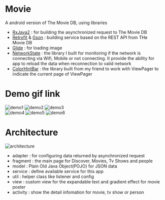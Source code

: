# Movie
A android version of The Movie DB,
using libraries 
* [RxJava2](https://github.com/ReactiveX/RxJava) : for building the asynchronized request to The Movie DB
* [Retrofit](https://square.github.io/retrofit/) & [Gson](https://github.com/google/gson) : building service based on the REST API from THe Movie DB
* [Glide](https://github.com/bumptech/glide) : for loading image
* [NetworkState](https://github.com/ALiao1432/NetworkState) : the library I built for monitoring if the network is connecting via Wifi, Mobile or not connecting. It provide the ability for app to reload the data when reconnection to valid network
* [ColorHintBar](https://github.com/SeamasShih/ColorHintBarLibrary) : the library built from my friend to work with ViewPager to indicate the current page of ViewPager

# Demo gif link
![demo1](https://lh3.googleusercontent.com/-9kPUogN3fKeo8917OJqcEjlPxK4YzQWMJx05hx9OAqv3HGlnR8KR2OPxADImdy4PgrLq8k3nN0ptzKWsW-wOXLnams0K-O9cenCE0w0F2-t3LD-p4fYz14MwvrTaId6j394aKHzXoM0fF8WU_v9UJrsGfyWFtpQ9epyIlyp_2HeDcrfc9WiUsKgeko1APUJZxJXz5DJr_sX58RJFXLgrllNpd8q64LZM2WM0MlGGtfbthPpOR-a-CPXgZBb3YmkP1dhpxmwoozDH_YRcIq0Wfs7AJs2VW74pmY-kB0f2HDqUHA10LW4EAS5zHF1JEo7MlPau42MM9-pqGVkXHXdV1SqkXzvU6pAEkaF1v11PsgdWG0boV7xmjNNJH4s9hK0YPq7g5FWG1IU7D6DYYySZspOmcTS_urPZ3pnY5jWE6HIYVE3wT2GFi4AvNp46cifIDBBs6KAyvLWHFnbeHOInti883S7pI_1sNIerQsuax9sEWd1LaL4OsC3R55GIQ31nMx0Y6LA3K7Chs5WyCJl09karp8i-zqVY0rVp4amZbM_EzSiyO2j7qCXWQ82g9TGjh5pS33SwbmflKxcFQfCy2l1KzormcgveMZfW68k3Wzu8sRHmDw_IWGD9R86VvdwGvUw7kfG1TVwz1kQgE80rZojaFzZZw=w489-h867-no)
![demo2](https://lh3.googleusercontent.com/-wrqcjYSBb5LHyqOkQ7h_chawLNlVP1hE_xVoULWr6oiFS-iX5yLDfVPxYAvAr-cK_m-__o31hpT5Ji9ANk1seVuiDW75MrSIsL-3PERbQirhsSjvmm1DMBCc1sIWkFoiW0FNeUn_3V_NFUDoAQ9CpnB1dTzWYQVZqPA-QubhHFUhVgmohlbER_MaAZTBsFOzVp1XicpBIrIsPAYtpbvOjQp72LZsaDLS1Y-P6DI6IGHfPJAMMc8KAX_5p-nKw0ospw_OPX5EEe65_VUOAci51YhaO3l21HzWdBbCHky3l5hiwe1azMzsjrwfg-CmY_R8TngFpv-gNY8yJdBoMS2jkvKPCUSnZbAmn2-9m_eARAjytcKf9tGtD2p3A-TPsYRLGETZDSTZJDHHpybo15j8SEOdfqN_hgtqtHe7VHW3ZsO817byU98_-tQgyWdT4TG0OH5bytI3xCeSCegmM3c9WdPFE5S1Zmv_LKiMswHOJmIge2jdPeaGd89IJtrNmISYUN5JzQOqYVMgJXBNRI7ILIXp9qwcuDbvLIQ45pxy_2-UOHzI3G8mDPhPab7AjvsmpM_GnH5jsAjkPSox-IczSpJAwe1abMi5RlzvU8aW2L1BJIBj_ii4gCGb5dpRau5GTBS49lixs9rkHuhOWRCqF0j0gBFmw=w489-h867-no)
![demo3](https://lh3.googleusercontent.com/RyUURf_a-J2woK8DnwtV2FBsY6FjFp89e4e6Fxq_vTbDk3TdW9PK-85dB5LT6v2AEkmXXpmWH-uYX5dZb_Mc2BncXhM3B5WroC25D143wFc5oqJeNIVO1wvbBzWMIxl6b3iOM1E8O5ee1kJ1CYsrayipa83NOSAHrPuTeCkjiSADozJfddftZIpZWjvGdc0EHnme8ZjvXuUKFOuz-dO8Kuh10H3QxN6bDjNg225L06ixYWTJXEresBEzFbuiEN0J6r56o9cBTEnzyId0K3kxI_OD5rUZiKP_uCI6EUrJy54lm0ercdu2ItB4euGXJTmXACLBWh_ZHoh-JLz4xJcM_e3ZI5jBYwt_8ZyqTKlexGo-zWcS4M_F7LQaVcafJuJCsnP7bPcvJyjEkAippDS-oTvploKVyo1TrF956iZceAfg5K1p5L5Z7gFHLAcc31hX0JEK_uqRA3BFPei3Gqhg3d_tqvinvowd64LE0rJaMmuOIk0DTyzwJLEjOmle1XidcAiCHRaoHNYC7biN5hButdeJIlbH-qy8OayNrZEzRzKI7_I_8w8aaoq7yPocvj01jSZt528mp4P4izGPLjLK6SHiYFXuYEAYfkoAu7O6bpjxiO8GOXeJ20YP-VdnR9CYcNqY4hiu9oczaHBY2wWwqTigsfcDcA=w489-h867-no)  
![demo4](https://lh3.googleusercontent.com/KKhptfHV88VmXNiMGdVlNU6FHfPty71mErNbUGCpUCwyw6j0N9dIPjKOF7T_4SJ6xwzaVPkd-hND9cpmGBVd_mVU-r7VPbqQ5fLxFitGrwt2jiuZZuR4ktOOgoarOHo-DAuTe2kLKYaM7GSBrlTtIyiOGwUAlQtrgE0Y8z-4XXb9AzeTGsQYFTMBYC8vh5IgUUdc2HrJwUyU448d4_DQPp73ghkVoOKnwqjGnnuwTM7L9mr0r7iAY14h0vDArXcb4AGVFioMWAhH0LQQFHYpvACOWaTa3TzimYNCUfwXgSE9VHOtjnM-BRIvRpNsKboeopO389bqAMwZkBT-QgIbeyCxU_wJWT6CtYkJvJjd3jrm4AAYj6ZCYKKZtyl3h6RL9eF6MNN3bACL-YzrkY8le99z_wDbJlonWT7aUBSFcAd3N3MVk5LqDH96vZaMCv-8alvjd8d1eS5cOBloyqEBn1ghl5bnkYe7DJiYbzDukECiCIgCjF-Hdj4Hoa-HdyrUNTUj4B9sRWa33D0hS9blUzoXpSj5H7wvub6bRcsz2wH0QsS8ahk5k8s-yyWH4zIZzxFjheoklKEqlJQ87ThGhxQ3h5_dytsTw-ktdNBbCrcN837cOOPBIDMocqO9WZBFURpjTtUaShivif0QD4k62gzVHwDpeg=w489-h867-no)
![demo5](https://lh3.googleusercontent.com/7Rdyt70PvSZFkjuFi2XP0kBB3C9-lpVFdGLvWysfZq6TYOTYCZP3WerfWOg94IxrVCtEvKVHBxzQkyXX4HUKDOHe-5QkxF_LgSJAX7C4pWfj9MR3fi5WZSF5YQqtS2foVsP88DzNLBfe3LdPykdySshckca2AQ_P-vffiBOlw7jpVmMigfg7-Nk1CKo9y3Y7ZAzvDsd077tFXtHkX2rzcDalj-_rT2_iVy_hjtAA3Fym8UInXbiM5KatrZyXPejZ0WP3V1bvEmt4E7b347TQkb0fyoM1wEyhzqZCPpnrIknDFvqInX9xQAVeGuPahG6qdp4JJmb5ZmeUgVN04r9_yT2n84oc7-ckGUgU_f01inE1B-U38wTJEwYZSvJtiyFFsjZcu3gLNeETyvq0zqgemZZFrPsGfwBOxoFFbHde2dCQJC25yydiOKdj005IYQjh3xYp9YEhkFbpGqTSyhcIxWNBKbKWUv5dBecUste9xm4LVXU9Bojph5wVJ-8xW6-VfsrnAN0BGpLg3--JVq9cehlgStw30Hmk9zUUq34N3-u8x0ROArI0uLCEqfJ5pDUVqoCA6s4iQfjnBnldaOhQJsdWrMMuX7MeQ0NRF2JEsYBFW9LOGkMIjSSEsgLHNx4hPAj6WoW_lOsh0f4FVcskov1aePzxjw=w489-h867-no)
![demo6](https://lh3.googleusercontent.com/gYWoCJvv40YMErLq1xAs3dQDHQf4LDGR5DD8fumUKw42vI_sE-336ECx0lEQwKevaVdAH3E7fh2ytkPwAcqJfa1LGw0UIfwT5dE23KT64uwU148Rp4EfNWMEwqatQkGQlOf7BVXUINhyrpUjTf_tjPJBS-9Z4CYogTb-wUEqQ4AZau3ltgk88kpfu3M7mykY2giu8iqxQBLHdMh1IDrJOmv4-5hk5eDhO1iuKHa_8grkaEGHCTZT-6qQVvmwVX7GpPGaSfsvfrS2m722cT09uEkZ3H6AQw7RSjFGkKhut92zq5WwU_TMzkz5omm_U5uswSWOL74DBozEPIsn7u9H_yn8iw4tFEpH3eg3dC4i9o3UMXZXkqjvPDa4GXAHo-x6mkLqqd4kW9o8PHw4AbuTpoiW92vYGqemiSM_wRNWtlisjEOHi4NoJBwv9Y3kpCk6gB_cqjAq1N2-bvyp6XuOFfEyb6KIRtISjYt54T_ZCDgHFPCZUmE20H8zIyggT8Yercy1NTrHuQ-EQkS3tD1aZWQfKDrf3gwaHMC1bCa_jB0V-se4MtK9Ctzfv3ZEG4wirw89OJdc0naB4gOXYfm86HmoEpV-2yvbqor63RbX1Wl39RFKl8m8mRCN3ElhYVdE-Kg8zK27P6EoYF9k5NOjs_IGc7O8pg=w489-h867-no)  

# Architecture
![architecture](https://i.imgur.com/GSQzhNu.jpg)
* adapter : for configuring data returned by asynchronized request
* fragment : the main page for Discover, Movies, Tv Shows and people
* model : Plain Old Java Object(POJO) for JSON data
* service : define available service for this app
* util : helper class like listener and config
* view : custom view for the expandable text and gradient effect for movie poster
* activity : show the detail infomation for movie, tv show or person
